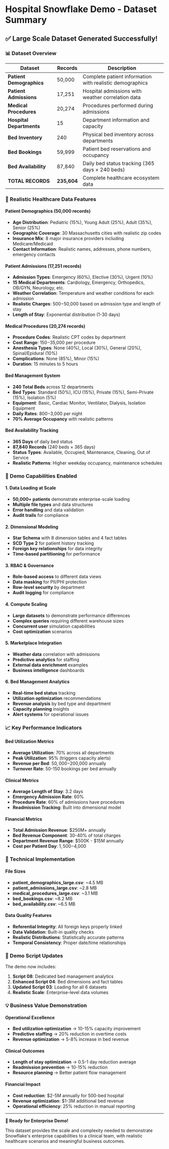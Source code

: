 # Hospital Snowflake Demo - Dataset Summary

## ✅ Large Scale Dataset Generated Successfully!

### 📊 Dataset Overview

| Dataset | Records | Description |
|---------|---------|-------------|
| **Patient Demographics** | 50,000 | Complete patient information with realistic demographics |
| **Patient Admissions** | 17,251 | Hospital admissions with weather correlation data |
| **Medical Procedures** | 20,274 | Procedures performed during admissions |
| **Hospital Departments** | 15 | Department information and capacity |
| **Bed Inventory** | 240 | Physical bed inventory across departments |
| **Bed Bookings** | 59,999 | Patient bed reservations and occupancy |
| **Bed Availability** | 87,840 | Daily bed status tracking (365 days × 240 beds) |
| **TOTAL RECORDS** | **235,604** | Complete healthcare ecosystem data |

### 🏥 Realistic Healthcare Data Features

#### Patient Demographics (50,000 records)
- **Age Distribution**: Pediatric (15%), Young Adult (25%), Adult (35%), Senior (25%)
- **Geographic Coverage**: 30 Massachusetts cities with realistic zip codes
- **Insurance Mix**: 8 major insurance providers including Medicare/Medicaid
- **Contact Information**: Realistic names, addresses, phone numbers, emergency contacts

#### Patient Admissions (17,251 records)
- **Admission Types**: Emergency (60%), Elective (30%), Urgent (10%)
- **15 Medical Departments**: Cardiology, Emergency, Orthopedics, OB/GYN, Neurology, etc.
- **Weather Correlation**: Temperature and weather conditions for each admission
- **Realistic Charges**: $500-$50,000 based on admission type and length of stay
- **Length of Stay**: Exponential distribution (1-30 days)

#### Medical Procedures (20,274 records)
- **Procedure Codes**: Realistic CPT codes by department
- **Cost Range**: $150-$35,000 per procedure
- **Anesthesia Types**: None (40%), Local (30%), General (20%), Spinal/Epidural (10%)
- **Complications**: None (85%), Minor (15%)
- **Duration**: 15 minutes to 5 hours

#### Bed Management System
- **240 Total Beds** across 12 departments
- **Bed Types**: Standard (50%), ICU (15%), Private (15%), Semi-Private (15%), Isolation (5%)
- **Equipment**: Basic, Cardiac Monitor, Ventilator, Dialysis, Isolation Equipment
- **Daily Rates**: $800-$3,000 per night
- **70% Average Occupancy** with realistic patterns

#### Bed Availability Tracking
- **365 Days** of daily bed status
- **87,840 Records** (240 beds × 365 days)
- **Status Types**: Available, Occupied, Maintenance, Cleaning, Out of Service
- **Realistic Patterns**: Higher weekday occupancy, maintenance schedules

### 🎯 Demo Capabilities Enabled

#### 1. Data Loading at Scale
- **50,000+ patients** demonstrate enterprise-scale loading
- **Multiple file types** and data structures
- **Error handling** and data validation
- **Audit trails** for compliance

#### 2. Dimensional Modeling
- **Star Schema** with 8 dimension tables and 4 fact tables
- **SCD Type 2** for patient history tracking
- **Foreign key relationships** for data integrity
- **Time-based partitioning** for performance

#### 3. RBAC & Governance
- **Role-based access** to different data views
- **Data masking** for PII/PHI protection
- **Row-level security** by department
- **Audit logging** for compliance

#### 4. Compute Scaling
- **Large datasets** to demonstrate performance differences
- **Complex queries** requiring different warehouse sizes
- **Concurrent user** simulation capabilities
- **Cost optimization** scenarios

#### 5. Marketplace Integration
- **Weather data** correlation with admissions
- **Predictive analytics** for staffing
- **External data enrichment** examples
- **Business intelligence** dashboards

#### 6. Bed Management Analytics
- **Real-time bed status** tracking
- **Utilization optimization** recommendations
- **Revenue analysis** by bed type and department
- **Capacity planning** insights
- **Alert systems** for operational issues

### 📈 Key Performance Indicators

#### Bed Utilization Metrics
- **Average Utilization**: 70% across all departments
- **Peak Utilization**: 95% (triggers capacity alerts)
- **Revenue per Bed**: $50,000-$200,000 annually
- **Turnover Rate**: 50-150 bookings per bed annually

#### Clinical Metrics
- **Average Length of Stay**: 3.2 days
- **Emergency Admission Rate**: 60%
- **Procedure Rate**: 60% of admissions have procedures
- **Readmission Tracking**: Built into dimensional model

#### Financial Metrics
- **Total Admission Revenue**: $250M+ annually
- **Bed Revenue Component**: 30-40% of total charges
- **Department Revenue Range**: $500K - $15M annually
- **Cost per Patient Day**: $1,500-$4,000

### 🔧 Technical Implementation

#### File Sizes
- **patient_demographics_large.csv**: ~4.5 MB
- **patient_admissions_large.csv**: ~2.8 MB
- **medical_procedures_large.csv**: ~3.1 MB
- **bed_bookings.csv**: ~8.2 MB
- **bed_availability.csv**: ~6.5 MB

#### Data Quality Features
- **Referential Integrity**: All foreign keys properly linked
- **Data Validation**: Built-in quality checks
- **Realistic Distributions**: Statistically accurate patterns
- **Temporal Consistency**: Proper date/time relationships

### 🎪 Demo Script Updates

The demo now includes:
1. **Script 08**: Dedicated bed management analytics
2. **Enhanced Script 04**: Bed dimensions and fact tables
3. **Updated Script 03**: Loading for all 6 datasets
4. **Realistic Scale**: Enterprise-level data volumes

### 💡 Business Value Demonstration

#### Operational Excellence
- **Bed utilization optimization** → 10-15% capacity improvement
- **Predictive staffing** → 20% reduction in overtime costs
- **Revenue optimization** → 5-8% increase in bed revenue

#### Clinical Outcomes
- **Length of stay optimization** → 0.5-1 day reduction average
- **Readmission prevention** → 10-15% reduction
- **Resource planning** → Better patient flow management

#### Financial Impact
- **Cost reduction**: $2-5M annually for 500-bed hospital
- **Revenue optimization**: $1-3M additional bed revenue
- **Operational efficiency**: 25% reduction in manual reporting

---

**🚀 Ready for Enterprise Demo!**

This dataset provides the scale and complexity needed to demonstrate Snowflake's enterprise capabilities to a clinical team, with realistic healthcare scenarios and meaningful business outcomes.
